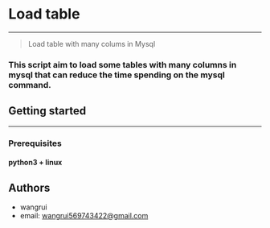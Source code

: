 # Load table
---
> Load table with many colums in Mysql
### This script aim to load some tables with many columns in mysql that can reduce the time spending on the mysql command.

## Getting started
---
### Prerequisites
#### python3 + linux

## Authors
* wangrui
* email: wangrui569743422@gmail.com
